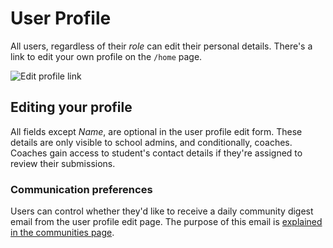 # User Profile

All users, regardless of their _role_ can edit their personal details. There's a link to edit your own profile on the `/home` page.

![Edit profile link](https://res.cloudinary.com/sv-co/image/upload/v1574236372/pupilfirst_documentation/users/edit_profile_link_yhs7ct.png)

## Editing your profile

All fields except _Name_, are optional in the user profile edit form. These details are only visible to school admins, and conditionally, coaches. Coaches gain access to student's contact details if they're assigned to review their submissions.

### Communication preferences

Users can control whether they'd like to receive a daily community digest email from the user profile edit page. The purpose of this email is [explained in the communities page](/communities?id=daily-community-digest).
